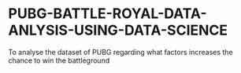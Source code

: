 # PUBG-BATTLE-ROYAL-DATA-ANLYSIS-USING-DATA-SCIENCE
To analyse the dataset of PUBG regarding what factors increases the chance to win the battleground
